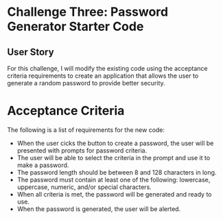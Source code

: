 # Challenge Three: Password Generator Starter Code

## User Story

For this challenge, I will modify the existing code using the acceptance criteria requirements to create an application that allows the user to generate a random password to provide better security. 

# Acceptance Criteria

The following is a list of requirements for the new code:
- When the user cicks the button to create a password, the user will be presented with prompts for password criteria. 
- The user will be able to select the criteria in the prompt and use it to make a password. 
- The password length should be between 8 and 128 characters in long. 
- The password must contain at least one of the following: lowercase, uppercase, numeric, and/or special characters. 
- When all criteria is met, the password will be generated and ready to use.
- When the password is generated, the user will be alerted. 